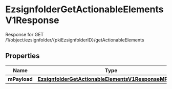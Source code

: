 

# EzsignfolderGetActionableElementsV1Response

Response for GET /1/object/ezsignfolder/{pkiEzsignfolderID}/getActionableElements

## Properties

| Name | Type | Description | Notes |
|------------ | ------------- | ------------- | -------------|
|**mPayload** | [**EzsignfolderGetActionableElementsV1ResponseMPayload**](EzsignfolderGetActionableElementsV1ResponseMPayload.md) |  |  |




